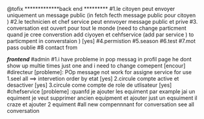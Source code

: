 @tofix 
*************back end *********
#1.le citoyen peut envoyer uniquement un message public (in fetch fecth message public pour citoyen )
#2.le technicien et chef service peut ennvoyer message public et prive 
#3. conversation est ouvert pour tout le monde (need to change particment quand je cree converstion add ciyoyen et cehfservice (add par service ) to particmpent in converstaion ) [yes]
#4.permistion 
#5.season 
#6.test
#7.mot pass oublie 
#8 contact from 

***********frontend***********
#admin
#1.i have probleme in pop messag in profil page he dont show up multie times just one and i need to change comepent [encour]
#directeur 
 [probleme]: POp message not work for assigne service for use 
1.seel all ==> intervetion order by etat [yes]
2.circule compte active et desactiver [yes]
3.circule come compte de role de utlisateur [yes]
#chefservice 
[probleme] :quanfd je ajouter les equiment par example jai un equiment je veut supprimer ancien equipment et ajouter just un eqsuiment il craze et ajouter 2 equiment 
#all 
new compennnant for conversation see all conversation 
